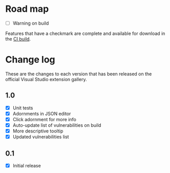# Road map

- [ ] Warning on build

Features that have a checkmark are complete and available for
download in the
[CI build](http://vsixgallery.com/extension/1fd37423-142f-4267-8221-93163d573b90/).

# Change log

These are the changes to each version that has been released
on the official Visual Studio extension gallery.

## 1.0

- [x] Unit tests
- [x] Adornments in JSON editor
- [x] Click adornment for more info
- [x] Auto-update list of vulnerabilities on build
- [x] More descriptive tooltip
- [x] Updated vulnerabilities list

## 0.1

- [x] Initial release